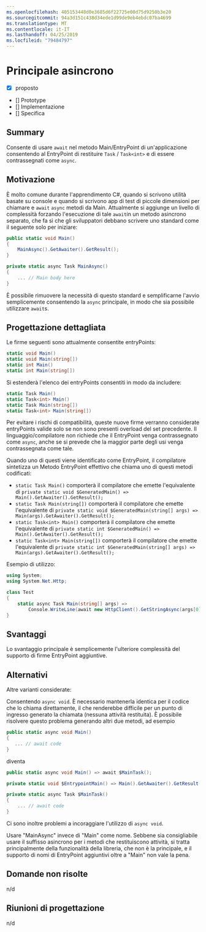 ```yaml
---
ms.openlocfilehash: 405153448d0e3685d6f22725e00d75d9250b3e20
ms.sourcegitcommit: 94a3d151c438d34ede1d99de9eb4ebdc07ba4699
ms.translationtype: MT
ms.contentlocale: it-IT
ms.lasthandoff: 04/25/2019
ms.locfileid: "79484797"
---
```

# <a name="async-main"></a>Principale asincrono

* [x] proposto
* [] Prototype
* [] Implementazione
* [] Specifica

## <a name="summary"></a>Summary
[summary]: #summary

Consente di usare `await` nel metodo Main/EntryPoint di un'applicazione consentendo al EntryPoint di restituire `Task` / `Task<int>` e di essere contrassegnati come `async`.

## <a name="motivation"></a>Motivazione
[motivation]: #motivation

È molto comune durante l'apprendimento C#, quando si scrivono utilità basate su console e quando si scrivono app di test di piccole dimensioni per chiamare e `await` `async` metodi da Main.  Attualmente si aggiunge un livello di complessità forzando l'esecuzione di tale `await`in un metodo asincrono separato, che fa sì che gli sviluppatori debbano scrivere uno standard come il seguente solo per iniziare:

```csharp
public static void Main()
{
    MainAsync().GetAwaiter().GetResult();
}

private static async Task MainAsync()
{
    ... // Main body here
}
```

È possibile rimuovere la necessità di questo standard e semplificarne l'avvio semplicemente consentendo la `async` principale, in modo che sia possibile utilizzare `await`s.

## <a name="detailed-design"></a>Progettazione dettagliata
[design]: #detailed-design

Le firme seguenti sono attualmente consentite entryPoints:

```csharp
static void Main()
static void Main(string[])
static int Main()
static int Main(string[])
```

Si estenderà l'elenco dei entryPoints consentiti in modo da includere:

```csharp
static Task Main()
static Task<int> Main()
static Task Main(string[])
static Task<int> Main(string[])
```

Per evitare i rischi di compatibilità, queste nuove firme verranno considerate entryPoints valide solo se non sono presenti overload del set precedente.
Il linguaggio/compilatore non richiede che il EntryPoint venga contrassegnato come `async`, anche se si prevede che la maggior parte degli usi venga contrassegnata come tale.

Quando uno di questi viene identificato come EntryPoint, il compilatore sintetizza un Metodo EntryPoint effettivo che chiama uno di questi metodi codificati:
- ```static Task Main()``` comporterà il compilatore che emette l'equivalente di ```private static void $GeneratedMain() => Main().GetAwaiter().GetResult();```
- ```static Task Main(string[])``` comporterà il compilatore che emette l'equivalente di ```private static void $GeneratedMain(string[] args) => Main(args).GetAwaiter().GetResult();```
- ```static Task<int> Main()``` comporterà il compilatore che emette l'equivalente di ```private static int $GeneratedMain() => Main().GetAwaiter().GetResult();```
- ```static Task<int> Main(string[])``` comporterà il compilatore che emette l'equivalente di ```private static int $GeneratedMain(string[] args) => Main(args).GetAwaiter().GetResult();```

Esempio di utilizzo:

```csharp
using System;
using System.Net.Http;

class Test
{
    static async Task Main(string[] args) =>
        Console.WriteLine(await new HttpClient().GetStringAsync(args[0]));
}
```

## <a name="drawbacks"></a>Svantaggi
[drawbacks]: #drawbacks

Lo svantaggio principale è semplicemente l'ulteriore complessità del supporto di firme EntryPoint aggiuntive.

## <a name="alternatives"></a>Alternativi
[alternatives]: #alternatives

Altre varianti considerate:

Consentendo `async void`.  È necessario mantenerla identica per il codice che lo chiama direttamente, il che renderebbe difficile per un punto di ingresso generato la chiamata (nessuna attività restituita).  È possibile risolvere questo problema generando altri due metodi, ad esempio

```csharp
public static async void Main()
{
   ... // await code
}
```

diventa

```csharp
public static async void Main() => await $MainTask();

private static void $EntrypointMain() => Main().GetAwaiter().GetResult();

private static async Task $MainTask()
{
    ... // await code
}
```

Ci sono inoltre problemi a incoraggiare l'utilizzo di `async void`.

Usare "MainAsync" invece di "Main" come nome.  Sebbene sia consigliabile usare il suffisso asincrono per i metodi che restituiscono attività, si tratta principalmente della funzionalità della libreria, che non è la principale, e il supporto di nomi di EntryPoint aggiuntivi oltre a "Main" non vale la pena.

## <a name="unresolved-questions"></a>Domande non risolte
[unresolved]: #unresolved-questions

n/d

## <a name="design-meetings"></a>Riunioni di progettazione

n/d
